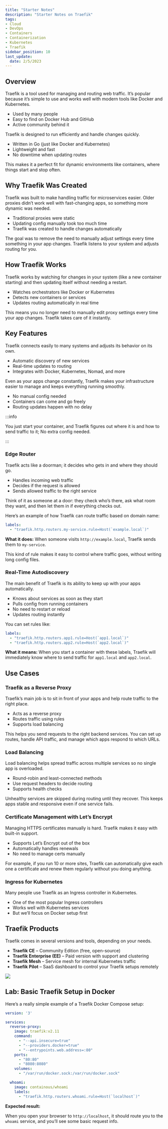 ```yaml
---
title: "Starter Notes"
description: "Starter Notes on Traefik"
tags: 
- Cloud
- DevOps
- Containers
- Containerization
- Kubernetes
- Traefik
sidebar_position: 10
last_update:
  date: 2/5/2023
---
```



## Overview

Traefik is a tool used for managing and routing web traffic. It’s popular because it’s simple to use and works well with modern tools like Docker and Kubernetes.

- Used by many people
- Easy to find on Docker Hub and GitHub
- Active community behind it

Traefik is designed to run efficiently and handle changes quickly.

- Written in Go (just like Docker and Kubernetes)
- Lightweight and fast
- No downtime when updating routes

This makes it a perfect fit for dynamic environments like containers, where things start and stop often.

## Why Traefik Was Created

Traefik was built to make handling traffic for microservices easier. Older proxies didn’t work well with fast-changing apps, so something more dynamic was needed.

- Traditional proxies were static
- Updating config manually took too much time
- Traefik was created to handle changes automatically

The goal was to remove the need to manually adjust settings every time something in your app changes. Traefik listens to your system and adjusts routing for you.


## How Traefik Works 

Traefik works by watching for changes in your system (like a new container starting) and then updating itself without needing a restart.

- Watches orchestrators like Docker or Kubernetes
- Detects new containers or services
- Updates routing automatically in real time

This means you no longer need to manually edit proxy settings every time your app changes. Traefik takes care of it instantly.

## Key Features

Traefik connects easily to many systems and adjusts its behavior on its own.

- Automatic discovery of new services
- Real-time updates to routing
- Integrates with Docker, Kubernetes, Nomad, and more

Even as your apps change constantly, Traefik makes your infrastructure easier to manage and keeps everything running smoothly.

- No manual config needed
- Containers can come and go freely
- Routing updates happen with no delay

:::info 

You just start your container, and Traefik figures out where it is and how to send traffic to it; No extra config needed.

:::


### Edge Router

Traefik acts like a doorman; it decides who gets in and where they should go.

- Handles incoming web traffic
- Decides if the request is allowed
- Sends allowed traffic to the right service

Think of it as someone at a door: they check who’s there, ask what room they want, and then let them in if everything checks out.

Here’s an example of how Traefik can route traffic based on domain name:

```yaml
labels:
  - "traefik.http.routers.my-service.rule=Host(`example.local`)"
```

**What it does:** 
When someone visits `http://example.local`, Traefik sends them to `my-service`.

This kind of rule makes it easy to control where traffic goes, without writing long config files.


### Real-Time Autodiscovery

The main benefit of Traefik is its ability to keep up with your apps automatically.

- Knows about services as soon as they start
- Pulls config from running containers
- No need to restart or reload
- Updates routing instantly

You can set rules like:

```yaml
labels:
  - "traefik.http.routers.app1.rule=Host(`app1.local`)"
  - "traefik.http.routers.app2.rule=Host(`app2.local`)"
```

**What it means:**
When you start a container with these labels, Traefik will immediately know where to send traffic for `app1.local` and `app2.local`.


## Use Cases 

### Traefik as a Reverse Proxy

Traefik’s main job is to sit in front of your apps and help route traffic to the right place.

- Acts as a reverse proxy
- Routes traffic using rules
- Supports load balancing

This helps you send requests to the right backend services. You can set up routes, handle API traffic, and manage which apps respond to which URLs.

### Load Balancing 

Load balancing helps spread traffic across multiple services so no single app is overloaded.

- Round-robin and least-connected methods
- Use request headers to decide routing
- Supports health checks

Unhealthy services are skipped during routing until they recover. This keeps apps stable and responsive even if one service fails.


### Certificate Management with Let’s Encrypt

Managing HTTPS certificates manually is hard. Traefik makes it easy with built-in support.

- Supports Let’s Encrypt out of the box
- Automatically handles renewals
- No need to manage certs manually

For example, if you run 10 or more sites, Traefik can automatically give each one a certificate and renew them regularly without you doing anything.


### Ingress for Kubernetes

Many people use Traefik as an Ingress controller in Kubernetes.

- One of the most popular Ingress controllers
- Works well with Kubernetes services
- But we’ll focus on Docker setup first


## Traefik Products 

Traefik comes in several versions and tools, depending on your needs.

- **Traefik CE** – Community Edition (free, open-source)
- **Traefik Enterprise (EE)** – Paid version with support and clustering
- **Traefik Mesh** – Service mesh for internal Kubernetes traffic
- **Traefik Pilot** – SaaS dashboard to control your Traefik setups remotely

<div class="img-center"> 

![](/img/docs/08012025-traefik-usecases.PNG)

</div>


## Lab: Basic Traefik Setup in Docker

Here’s a really simple example of a Traefik Docker Compose setup:

```yaml
version: '3'

services:
  reverse-proxy:
    image: traefik:v2.11
    command:
      - "--api.insecure=true"
      - "--providers.docker=true"
      - "--entrypoints.web.address=:80"
    ports:
      - "80:80"
      - "8080:8080"
    volumes:
      - "/var/run/docker.sock:/var/run/docker.sock"

  whoami:
    image: containous/whoami
    labels:
      - "traefik.http.routers.whoami.rule=Host(`localhost`)"
```

**Expected result:**

When you open your browser to `http://localhost`, it should route you to the `whoami` service, and you’ll see some basic request info.


